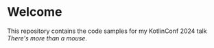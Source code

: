 # Welcome

This repository contains the code samples for my KotlinConf 2024 talk *There's more than a mouse*.
